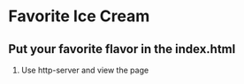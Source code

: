 # Favorite Ice Cream 

## Put your favorite flavor in the index.html

1. Use http-server and view the page